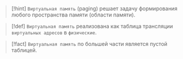 
> [!hint] 
> `Виртуальная память` (paging) решает задачу формирования любого пространства памяти (области памяти).
> 

> [!def] 
> `Виртуальная память` реализована как таблица трансляции `виртуальных адресов` в `физические`.

> [!fact] 
> `Виртуальная память` по большей части является пустой таблицей.




